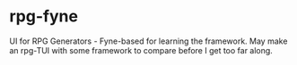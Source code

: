 # rpg-fyne
UI for RPG Generators - Fyne-based for learning the framework.  May make an rpg-TUI with some framework to compare before I get too far along.
